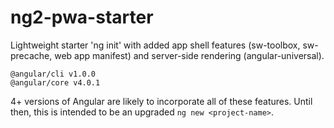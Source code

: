 # ng2-pwa-starter
Lightweight starter 'ng init' with added app shell features (sw-toolbox, sw-precache, web app manifest) and server-side rendering (angular-universal).

```
@angular/cli v1.0.0
@angular/core v4.0.1
```

4+ versions of Angular are likely to incorporate all of these features. Until then, this is intended to be an upgraded `ng new <project-name>`.
